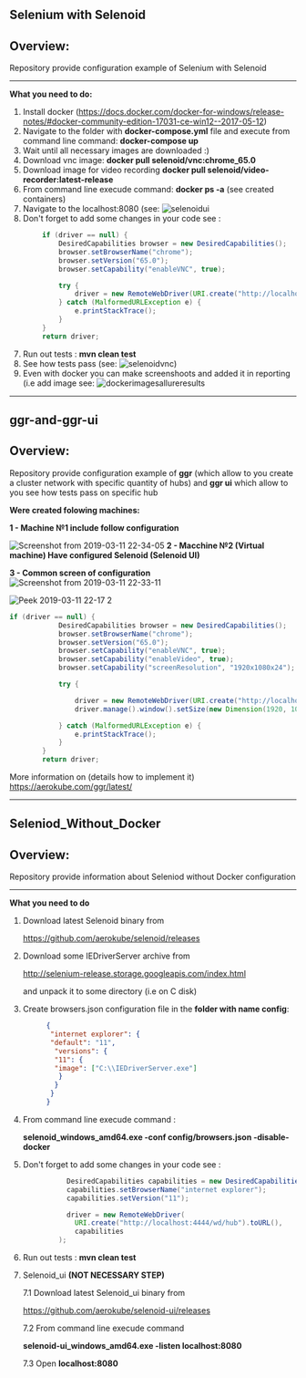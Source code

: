 Selenium with Selenoid
---
Overview:
---
 
Repository provide configuration example of Selenium with Selenoid

---
**What you need to do:**
1. Install docker (https://docs.docker.com/docker-for-windows/release-notes/#docker-community-edition-17031-ce-win12--2017-05-12)
3. Navigate to the folder with **docker-compose.yml** file and execute from command line command: **docker-compose up**
4. Wait until all necessary images are downloaded  :)
4. Download vnc image: **docker pull selenoid/vnc:chrome_65.0**
5. Download image for video recording **docker pull selenoid/video-recorder:latest-release**
6. From command line execude command: **docker ps -a**  (see created containers) 
7. Navigate to the localhost:8080 (see: ![selenoidui](https://user-images.githubusercontent.com/26840848/39272875-e926f05a-48e5-11e8-806f-9847aaa59e52.jpg)
7. Don't forget to add some changes in your code see :
```java
        if (driver == null) {
            DesiredCapabilities browser = new DesiredCapabilities();
            browser.setBrowserName("chrome");
            browser.setVersion("65.0");
            browser.setCapability("enableVNC", true);

            try {
                driver = new RemoteWebDriver(URI.create("http://localhost:4444/wd/hub").toURL(), browser);
            } catch (MalformedURLException e) {
                e.printStackTrace();
            }
        }
        return driver;
```
7. Run out tests : **mvn clean test**
8. See how tests pass (see: ![selenoidvnc](https://user-images.githubusercontent.com/26840848/39272905-fedb162e-48e5-11e8-9284-bdbb73b106dc.jpg))
8. Even with docker you can make screenshoots and added it in reporting (i.e add image see: 
![dockerimagesallureresults](https://user-images.githubusercontent.com/26840848/39099117-67de4f9e-467d-11e8-9f75-04155c2e0b58.jpg)

-------------------------------------------------------------------------------------------------------------------------------------------------------

ggr-and-ggr-ui
---
Overview:
---
 
Repository provide configuration example of **ggr** (which allow to you create a cluster network with specific quantity of hubs) and **ggr ui** which allow to you see how tests pass on specific hub

**Were created folowing machines:**

**1 - Machine №1 include follow configuration**

![Screenshot from 2019-03-11 22-34-05](https://user-images.githubusercontent.com/26840848/54408570-52b37280-46f3-11e9-8517-79889bd1c0ef.png)
**2 - Macchine №2 (Virtual machine) Have configured Selenoid (Selenoid UI)** 

**3 - Common screen of configuration**
![Screenshot from 2019-03-11 22-33-11](https://user-images.githubusercontent.com/26840848/54408749-28ae8000-46f4-11e9-92ba-c128750767be.png)


![Peek 2019-03-11 22-17 2](https://user-images.githubusercontent.com/26840848/86094180-da73ea80-bab8-11ea-8118-864b30fe2fa6.gif)

```java
if (driver == null) {
            DesiredCapabilities browser = new DesiredCapabilities();
            browser.setBrowserName("chrome");
            browser.setVersion("65.0");
            browser.setCapability("enableVNC", true);
            browser.setCapability("enableVideo", true);
            browser.setCapability("screenResolution", "1920x1080x24");

            try {

                driver = new RemoteWebDriver(URI.create("http://localhost:4444/wd/hub").toURL(), browser);
                driver.manage().window().setSize(new Dimension(1920, 1080));

            } catch (MalformedURLException e) {
                e.printStackTrace();
            }
        }
        return driver;
 ```
 
 More information on (details how to implement it)
https://aerokube.com/ggr/latest/


---------------------------------------------------------------------------------------------------------------------------------------------------------

Seleniod_Without_Docker
---
Overview:
---
 
Repository provide information about Seleniod without Docker configuration

---
**What you need to do**

1. Download latest Selenoid binary from 

   https://github.com/aerokube/selenoid/releases 

2. Download some IEDriverServer archive from 

   http://selenium-release.storage.googleapis.com/index.html

   and unpack it to some directory (i.e on C disk)

3. Create browsers.json configuration file in the **folder with name config**:
```json
         {
          "internet explorer": {
          "default": "11",
           "versions": {
           "11": {
           "image": ["C:\\IEDriverServer.exe"]
            }
           }
          }
         }
```
4. From command line execude command :

   **selenoid_windows_amd64.exe -conf config/browsers.json -disable-docker**

5. Don't forget to add some changes in your code see :

```java
              DesiredCapabilities capabilities = new DesiredCapabilities();
              capabilities.setBrowserName("internet explorer");
              capabilities.setVersion("11");

              driver = new RemoteWebDriver(
                URI.create("http://localhost:4444/wd/hub").toURL(),
                capabilities
            );
```
6. Run out tests : **mvn clean test**

7. Selenoid_ui **(NOT NECESSARY STEP)**  
   
   7.1 Download latest Selenoid_ui binary from 
 
      https://github.com/aerokube/selenoid-ui/releases
 
   7.2 From command line execude command
 
      **selenoid-ui_windows_amd64.exe -listen localhost:8080**
      
   7.3 Open **localhost:8080**   


